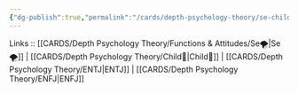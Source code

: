 ```yaml
---
{"dg-publish":true,"permalink":"/cards/depth-psychology-theory/se-child/","noteIcon":"","created":"2023-01-05T12:11:26.688+01:00","updated":"2023-04-20T22:34:43.478+02:00"}
---
```


Links :: [[CARDS/Depth Psychology Theory/Functions & Attitudes/Se🌪️\|Se🌪️]] | [[CARDS/Depth Psychology Theory/Child👼\|Child👼]] | [[CARDS/Depth Psychology Theory/ENTJ\|ENTJ]] | [[CARDS/Depth Psychology Theory/ENFJ\|ENFJ]]